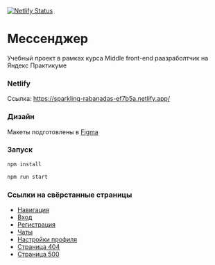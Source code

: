 [![Netlify Status](https://api.netlify.com/api/v1/badges/240312b3-1002-42dd-87b6-da38f1fafbc8/deploy-status)](https://app.netlify.com/projects/sparkling-rabanadas-ef7b5a/deploys)

# Мессенджер
Учебный проект в рамках курса Middle front-end раазраболтчик на Яндекс Практикуме

###  Netlify
Ссылка: https://sparkling-rabanadas-ef7b5a.netlify.app/

### Дизайн
Макеты подготовлены в [Figma](https://www.figma.com/design/Z9AhYD2iAaDfpWYGL5Ncmw/Untitled?node-id=0-1&t=VzblydA6ifCUTbGJ-1)

### Запуск
```bash
npm install
```
```bash
npm run start
```

### Ссылки на свёрстанные страницы
- [Навигация](https://sparkling-rabanadas-ef7b5a.netlify.app/)
- [Вход](https://sparkling-rabanadas-ef7b5a.netlify.app/sign-in)
- [Регистрация](https://sparkling-rabanadas-ef7b5a.netlify.app/sign-up)
- [Чаты](https://sparkling-rabanadas-ef7b5a.netlify.app/chats)
- [Настройки профиля](https://sparkling-rabanadas-ef7b5a.netlify.app/profile)
- [Страница 404](https://sparkling-rabanadas-ef7b5a.netlify.app/404)
- [Страница 500](https://sparkling-rabanadas-ef7b5a.netlify.app/500)
